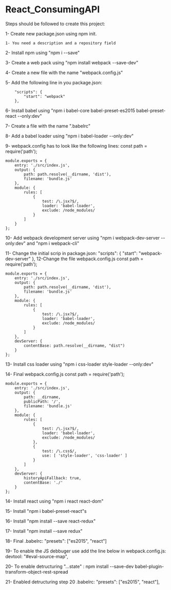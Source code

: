 # React_ConsumingAPI

Steps should be followed to create this project:


1- Create new package.json using npm init.


    1- You need a description and a repository field


2- Install npm using "npm i --save"


3- Create a web pack using "npm install webpack --save-dev"


4- Create a new file with the name "webpack.config.js"


5- Add the following line in you package.json:


        "scripts": {
            "start": "webpack"
        },
6- Install babel using "npm i babel-core babel-preset-es2015 babel-preset-react --only:dev"


7- Create a file with the name ".babelrc"


8- Add a babel loader using "npm i babel-loader --only:dev"


9- webpack.config has to look like the following lines:
    const path = require('path');

    module.exports = {
        entry: './src/index.js',
        output: {
            path: path.resolve(__dirname, 'dist'),
            filename: 'bundle.js'
        },
        module: {
            rules: [
                { 
                    test: /\.jsx?$/, 
                    loader: 'babel-loader', 
                    exclude: /node_modules/ 
                }
            ]
        }
    };
10- Add webpack development server using "npm i webpack-dev-server --only:dev" and "npm i webpack-cli"


11- Change the initial scrip in package.json: 
    "scripts": {
        "start": "webpack-dev-server"
    },
12-Change the file webpack.config.js
    const path = require('path');

    module.exports = {
        entry: './src/index.js',
        output: {
            path: path.resolve(__dirname, 'dist'),
            filename: 'bundle.js'
        },
        module: {
            rules: [
                { 
                    test: /\.jsx?$/, 
                    loader: 'babel-loader', 
                    exclude: /node_modules/ 
                }
            ]
        },
        devServer: {
            contentBase: path.resolve(__dirname, "dist")
        }
    };
13- Install css loader using "npm i css-loader style-loader --only:dev"


14- Final webpack.config.js
    const path = require('path');

    module.exports = {
        entry: './src/index.js',
        output: {
            path: __dirname,
            publicPath: '/',
            filename: 'bundle.js'
        },
        module: {
            rules: [
                { 
                    test: /\.jsx?$/, 
                    loader: 'babel-loader', 
                    exclude: /node_modules/ 
                },
                {
                    test: /\.css$/,
                    use: [ 'style-loader', 'css-loader' ]
                }
            ]
        },
        devServer: {
            historyApiFallback: true,
            contentBase: './'
        }
    };
14- Install react using "npm i react react-dom"


15- Install "npm i babel-preset-react"s


16- Install "npm install --save react-redux"


17- Install "npm install --save redux"


18- Final .babelrc:
    "presets": ["es2015", "react"]


19- To enable the JS debbuger use add the line below in webpack.config.js:
        devtool: "#eval-source-map",


20- To enable detructuring "...state" : npm install --save-dev babel-plugin-transform-object-rest-spread


21- Enabled detructuring step 20 .babelrc:
        "presets": ["es2015", "react"],

